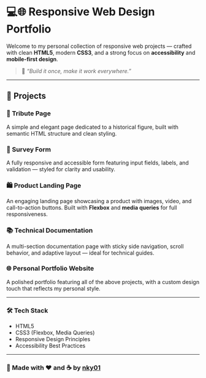 # 💻🌐 Responsive Web Design Portfolio

Welcome to my personal collection of responsive web projects — crafted with clean **HTML5**, modern **CSS3**, and a strong focus on **accessibility** and **mobile-first design**.

> 💬 *“Build it once, make it work everywhere.”*

---

## 🚀 Projects

### 📄 Tribute Page  
A simple and elegant page dedicated to a historical figure, built with semantic HTML structure and clean styling.

### 📝 Survey Form  
A fully responsive and accessible form featuring input fields, labels, and validation — styled for clarity and usability.

### 🛍️ Product Landing Page  
An engaging landing page showcasing a product with images, video, and call-to-action buttons. Built with **Flexbox** and **media queries** for full responsiveness.

### 📚 Technical Documentation  
A multi-section documentation page with sticky side navigation, scroll behavior, and adaptive layout — ideal for technical guides.

### 🌐 Personal Portfolio Website  
A polished portfolio featuring all of the above projects, with a custom design touch that reflects my personal style.

---

### 🛠️ Tech Stack
- HTML5
- CSS3 (Flexbox, Media Queries)
- Responsive Design Principles
- Accessibility Best Practices

---

### 🙌 Made with ❤️ and ☕ by [nky01](https://github.com/nky01)


